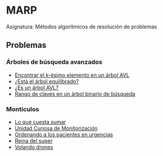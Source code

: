# MARP
Asignatura: Métodos algorítmicos de resolución de problemas

## Problemas
### Árboles de búsqueda avanzados
- [Encontrar el k-ésimo elemento en un árbol AVL](https://github.com/martinfdezdg/MARP/tree/main/Problemas%20(JUEZ)/Encontrar%20el%20k-ésimo%20elemento%20en%20un%20árbol%20AVL)
- [¿Está el árbol equilibrado?](https://github.com/martinfdezdg/MARP/tree/main/Problemas%20(JUEZ)/¿Está%20el%20árbol%20equilibrado%3F)
- [¿Es un árbol AVL?](https://github.com/martinfdezdg/MARP/tree/main/Problemas%20(JUEZ)/¿Es%20un%20árbol%20AVL%3F)
- [Rango de claves en un árbol binario de búsqueda](https://github.com/martinfdezdg/MARP/tree/main/Problemas%20(JUEZ)/Rango%20de%20claves%20en%20un%20árbol%20binario%20de%20búsqueda)

### Montículos
- [Lo que cuesta sumar](https://github.com/martinfdezdg/MARP/tree/main/Problemas%20(JUEZ)/Lo%20que%20cuesta%20sumar)
- [Unidad Curiosa de Monitorización](https://github.com/martinfdezdg/MARP/tree/main/Problemas%20(JUEZ)/Unidad%20Curiosa%20de%20Monitorización)
- [Ordenando a los pacientes en urgencias](https://github.com/martinfdezdg/MARP/tree/main/Problemas%20(JUEZ)/Ordenando%20a%20los%20pacientes%20en%20urgencias)
- [Reina del super](https://github.com/martinfdezdg/MARP/tree/main/Problemas%20(JUEZ)/Reina%20del%20súper)
- [Volando drones](https://github.com/martinfdezdg/MARP/tree/main/Problemas%20(JUEZ)/Volando%20drones)

